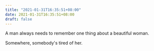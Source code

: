 ```yaml
---
title: "2021-01-31T16:35:51+08:00"
date: 2021-01-31T16:35:51+08:00
draft: false
---
```


A man always needs to remember one thing about a beautiful woman.

Somewhere, somebody's tired of her.

